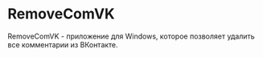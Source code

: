 # RemoveComVK
 RemoveComVK - приложение для Windows, которое позволяет удалить все комментарии из ВКонтакте.
